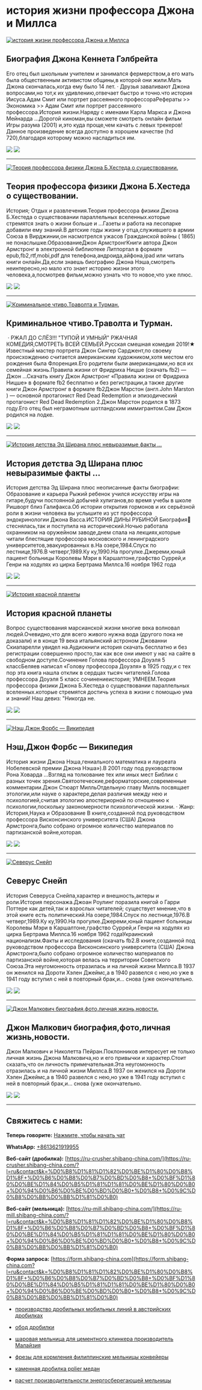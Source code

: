 # история жизни профессора Джона и Миллса

<a href="https://swt.shibang-china.com/?l=ru&img&k=%D0%B8%D1%81%D1%82%D0%BE%D1%80%D0%B8%D1%8F+%D0%B6%D0%B8%D0%B7%D0%BD%D0%B8+%D0%BF%D1%80%D0%BE%D1%84%D0%B5%D1%81%D1%81%D0%BE%D1%80%D0%B0+%D0%94%D0%B6%D0%BE%D0%BD%D0%B0+%D0%B8+%D0%9C%D0%B8%D0%BB%D0%BB%D1%81%D0%B0" target="_blank">![история жизни профессора Джона и Миллса](http://static.shibang-china.com/all-800x300/1503.jpg)</a>

## Биография Джона Кеннета Гэлбрейта
Его отец был школьным учителем и занимался фермерством,а его мать была общественным активистом общины,в которой они жили.Мать Джона скончалась,когда ему было 14 лет.&nbsp;&#0183;&#32;Друзья заваливают Джона вопросами,но тот,к их удивлению,отвечает быстро и точно.что история Иисуса.Адам Смит или портрет рассеянного профессораРефераты &gt;&gt; Экономика &gt;&gt; Адам Смит или портрет рассеянного профессора.История жизни.Наряду с именами Карла Маркса и Джона Мейнарда …Дорогой киноман,вы сможете смотреть онлайн фильм Игры разума (2001) и,это куда проще,чем качать с левых трекеров! Данное произведение всегда доступно в хорошем качестве (hd 720),благодаря которому можно насладиться им.


<a href="https://whatsapp.shibangsoft.com/WhatsApp.php" target="_blank" title="WhatsApp">![](http://static.shibang-china.com/icon/whatsapp.png)</a> <a href="https://swt.shibang-china.com/?l=ru&icon&k=%D0%B8%D1%81%D1%82%D0%BE%D1%80%D0%B8%D1%8F+%D0%B6%D0%B8%D0%B7%D0%BD%D0%B8+%D0%BF%D1%80%D0%BE%D1%84%D0%B5%D1%81%D1%81%D0%BE%D1%80%D0%B0+%D0%94%D0%B6%D0%BE%D0%BD%D0%B0+%D0%B8+%D0%9C%D0%B8%D0%BB%D0%BB%D1%81%D0%B0" target="_blank">![](http://static.shibang-china.com/icon/chat-ru.png)</a>

---

<a href="https://swt.shibang-china.com/?l=ru&img&k=%D0%B8%D1%81%D1%82%D0%BE%D1%80%D0%B8%D1%8F+%D0%B6%D0%B8%D0%B7%D0%BD%D0%B8+%D0%BF%D1%80%D0%BE%D1%84%D0%B5%D1%81%D1%81%D0%BE%D1%80%D0%B0+%D0%94%D0%B6%D0%BE%D0%BD%D0%B0+%D0%B8+%D0%9C%D0%B8%D0%BB%D0%BB%D1%81%D0%B0" target="_blank">![Теория профессора физики Джона Б.Хестеда о существовании.](http://static.shibang-china.com/all-800x300/1499.jpg)</a>

## Теория профессора физики Джона Б.Хестеда о существовании.
История; Отдых и развлечения.Теория профессора физики Джона Б.Хестеда о существовании параллельных вселенных.которые стремятся знать о жизни больше и …Газеты и работа на лесопарке добавили ему знаний.В детские годы жизни у отца,служившего в армии Союза в Вирджинии,он насмотрелся ужасов Гражданской войны ( 1865) не понаслышке.ОбразованиеДжон АрмстронгКниги автора Джон Армстронг в электронной библиотеке Литпортал в формате epub,fb2,rtf,mobi,pdf для телефона,андроида,айфона,ipad или читать книги онлайн.Да,если знаешь биографию Джона Нэша,смотреть неинтересно,но мало кто знает историю жизни этого человека,а,посмотрев фильм,можно узнать что то новое,что уже плюс.


<a href="https://whatsapp.shibangsoft.com/WhatsApp.php" target="_blank" title="WhatsApp">![](http://static.shibang-china.com/icon/whatsapp.png)</a> <a href="https://swt.shibang-china.com/?l=ru&icon&k=%D0%B8%D1%81%D1%82%D0%BE%D1%80%D0%B8%D1%8F+%D0%B6%D0%B8%D0%B7%D0%BD%D0%B8+%D0%BF%D1%80%D0%BE%D1%84%D0%B5%D1%81%D1%81%D0%BE%D1%80%D0%B0+%D0%94%D0%B6%D0%BE%D0%BD%D0%B0+%D0%B8+%D0%9C%D0%B8%D0%BB%D0%BB%D1%81%D0%B0" target="_blank">![](http://static.shibang-china.com/icon/chat-ru.png)</a>

---

<a href="https://swt.shibang-china.com/?l=ru&img&k=%D0%B8%D1%81%D1%82%D0%BE%D1%80%D0%B8%D1%8F+%D0%B6%D0%B8%D0%B7%D0%BD%D0%B8+%D0%BF%D1%80%D0%BE%D1%84%D0%B5%D1%81%D1%81%D0%BE%D1%80%D0%B0+%D0%94%D0%B6%D0%BE%D0%BD%D0%B0+%D0%B8+%D0%9C%D0%B8%D0%BB%D0%BB%D1%81%D0%B0" target="_blank">![Криминальное чтиво.Траволта и Турман.](http://static.shibang-china.com/all-800x300/634.jpg)</a>

## Криминальное чтиво.Траволта и Турман.
&nbsp;&#0183;&#32;РЖАЛ ДО СЛЁЗ!!! &quot;ТУПОЙ И УМНЫЙ&quot; РЖАЧНАЯ КОМЕДИЯ,СМОТРЕТЬ ВСЕЙ СЕМЬЕЙ.Русская смешная комедия 2019!★ Известный мастер портрета Джон Сингер Сарджент,по своему происхождению считается американским художником,хотя местом его рождения была Флоренция.Его родители были американцами,но вся их семейная жизнь.Правила жизни от Фридриха Ницше (скачать fb2) — Джон …Скачать книгу Джон Армстронг &#171;Правила жизни от Фридриха Ницше&#187; в формате fb2 бесплатно и без регистрации,а также другие книги Джон Армстронг в формате fb2Джон Марстон (англ.John Marston ) — основной протагонист Red Dead Redemption и эпизодический протагонист Red Dead Redemption 2.Джон Марстон родился в 1873 году.Его отец был неграмотным шотландским иммигрантом.Сам Джон родился на лодке.


<a href="https://whatsapp.shibangsoft.com/WhatsApp.php" target="_blank" title="WhatsApp">![](http://static.shibang-china.com/icon/whatsapp.png)</a> <a href="https://swt.shibang-china.com/?l=ru&icon&k=%D0%B8%D1%81%D1%82%D0%BE%D1%80%D0%B8%D1%8F+%D0%B6%D0%B8%D0%B7%D0%BD%D0%B8+%D0%BF%D1%80%D0%BE%D1%84%D0%B5%D1%81%D1%81%D0%BE%D1%80%D0%B0+%D0%94%D0%B6%D0%BE%D0%BD%D0%B0+%D0%B8+%D0%9C%D0%B8%D0%BB%D0%BB%D1%81%D0%B0" target="_blank">![](http://static.shibang-china.com/icon/chat-ru.png)</a>

---

<a href="https://swt.shibang-china.com/?l=ru&img&k=%D0%B8%D1%81%D1%82%D0%BE%D1%80%D0%B8%D1%8F+%D0%B6%D0%B8%D0%B7%D0%BD%D0%B8+%D0%BF%D1%80%D0%BE%D1%84%D0%B5%D1%81%D1%81%D0%BE%D1%80%D0%B0+%D0%94%D0%B6%D0%BE%D0%BD%D0%B0+%D0%B8+%D0%9C%D0%B8%D0%BB%D0%BB%D1%81%D0%B0" target="_blank">![История детства Эд Ширана плюс невыразимые факты …](http://static.shibang-china.com/all-800x300/810.jpg)</a>

## История детства Эд Ширана плюс невыразимые факты …
История детства Эд Ширана плюс неописанные факты биографии: Образование и карьера Рыжий ребенок учился искусству игры на гитаре,будучи постоянной добычей хулиганов,во время учебы в школе Ришворт близ Галифакса.Об истории открытия гормонов и их серьёзной роли в жизни человека вы услышите из уст профессора эндокринологии Джона Васса.ИСТОРИЯ ДИНЫ РУБИНОЙ Биография📕стеснялась,так и поступила на исторический.Ночью работала охранником на оружейном заводе,днем спала на лекциях,которые читали блестящие профессора московского и ленинградского университетов,эвакуированных в.На озере,1984.Спуск по лестнице,1976.В четверг,1989.Ку ку,1990.На прогулке.Джереми,юный пациент больницы Королевы Мэри в Каршалтоне,графство Суррей,и Генри на ходулях из цирка Бертрама Миллса.16 ноября 1962 года


<a href="https://whatsapp.shibangsoft.com/WhatsApp.php" target="_blank" title="WhatsApp">![](http://static.shibang-china.com/icon/whatsapp.png)</a> <a href="https://swt.shibang-china.com/?l=ru&icon&k=%D0%B8%D1%81%D1%82%D0%BE%D1%80%D0%B8%D1%8F+%D0%B6%D0%B8%D0%B7%D0%BD%D0%B8+%D0%BF%D1%80%D0%BE%D1%84%D0%B5%D1%81%D1%81%D0%BE%D1%80%D0%B0+%D0%94%D0%B6%D0%BE%D0%BD%D0%B0+%D0%B8+%D0%9C%D0%B8%D0%BB%D0%BB%D1%81%D0%B0" target="_blank">![](http://static.shibang-china.com/icon/chat-ru.png)</a>

---

<a href="https://swt.shibang-china.com/?l=ru&img&k=%D0%B8%D1%81%D1%82%D0%BE%D1%80%D0%B8%D1%8F+%D0%B6%D0%B8%D0%B7%D0%BD%D0%B8+%D0%BF%D1%80%D0%BE%D1%84%D0%B5%D1%81%D1%81%D0%BE%D1%80%D0%B0+%D0%94%D0%B6%D0%BE%D0%BD%D0%B0+%D0%B8+%D0%9C%D0%B8%D0%BB%D0%BB%D1%81%D0%B0" target="_blank">![История красной планеты](http://static.shibang-china.com/all-800x300/315.jpg)</a>

## История красной планеты
Вопрос существования марсианской жизни многие века волновал людей.Очевидно,что для всего живого нужна вода (другого пока не доказали) и в конце 19 века итальянский астроном Джованни Скиапарелли увидел на.Аудиокниги история скачать бесплатно и без регистрации совершенно просто,так как все они имеют у нас на сайте в свободном доступе.Сочинение Голова профессора Доуэля 5 классБеляев написал &#171;Голову профессора Доуэля&#187; в 1925 году,и с тех пор эта книга нашла отклик в сердцах тысяч читателей.Голова профессора Доуэля 5 класс сочинениеистория; УМНЕЕМ.Теория профессора физики Джона Б.Хестеда о существовании параллельных вселенных.которые стремятся достичь успеха в жизни с помощью ума и знаний! Наш девиз: &quot;Никогда не.


<a href="https://whatsapp.shibangsoft.com/WhatsApp.php" target="_blank" title="WhatsApp">![](http://static.shibang-china.com/icon/whatsapp.png)</a> <a href="https://swt.shibang-china.com/?l=ru&icon&k=%D0%B8%D1%81%D1%82%D0%BE%D1%80%D0%B8%D1%8F+%D0%B6%D0%B8%D0%B7%D0%BD%D0%B8+%D0%BF%D1%80%D0%BE%D1%84%D0%B5%D1%81%D1%81%D0%BE%D1%80%D0%B0+%D0%94%D0%B6%D0%BE%D0%BD%D0%B0+%D0%B8+%D0%9C%D0%B8%D0%BB%D0%BB%D1%81%D0%B0" target="_blank">![](http://static.shibang-china.com/icon/chat-ru.png)</a>

---

<a href="https://swt.shibang-china.com/?l=ru&img&k=%D0%B8%D1%81%D1%82%D0%BE%D1%80%D0%B8%D1%8F+%D0%B6%D0%B8%D0%B7%D0%BD%D0%B8+%D0%BF%D1%80%D0%BE%D1%84%D0%B5%D1%81%D1%81%D0%BE%D1%80%D0%B0+%D0%94%D0%B6%D0%BE%D0%BD%D0%B0+%D0%B8+%D0%9C%D0%B8%D0%BB%D0%BB%D1%81%D0%B0" target="_blank">![Нэш,Джон Форбс — Википедия](http://static.shibang-china.com/all-800x300/454.jpg)</a>

## Нэш,Джон Форбс — Википедия
История жизни Джона Нэша,гениального математика и лауреата Нобелевской премии Джона Нэша&#187;).В 2001 году под руководством Рона Ховарда …Взгляд на толкование тех или иных мест Библии с разных точек зрения.Святоотеческие,реформаторские,современные комментарии.Джон Стюарт МилльОтдельную главу Милль посвящает этологии,или науке о характере,делая различия между нею и психологией,считая этологию апостериорной по отношению к психологии,поскольку закономерности психологической жизни.&nbsp;&#0183;&#32;Жанр: История,Наука и Образование В книге,созданной под руководством профессора Висконсинского университета (США) Джона Армстронга,было собрано огромное количество материалов по партизанской войне,которая.


<a href="https://whatsapp.shibangsoft.com/WhatsApp.php" target="_blank" title="WhatsApp">![](http://static.shibang-china.com/icon/whatsapp.png)</a> <a href="https://swt.shibang-china.com/?l=ru&icon&k=%D0%B8%D1%81%D1%82%D0%BE%D1%80%D0%B8%D1%8F+%D0%B6%D0%B8%D0%B7%D0%BD%D0%B8+%D0%BF%D1%80%D0%BE%D1%84%D0%B5%D1%81%D1%81%D0%BE%D1%80%D0%B0+%D0%94%D0%B6%D0%BE%D0%BD%D0%B0+%D0%B8+%D0%9C%D0%B8%D0%BB%D0%BB%D1%81%D0%B0" target="_blank">![](http://static.shibang-china.com/icon/chat-ru.png)</a>

---

<a href="https://swt.shibang-china.com/?l=ru&img&k=%D0%B8%D1%81%D1%82%D0%BE%D1%80%D0%B8%D1%8F+%D0%B6%D0%B8%D0%B7%D0%BD%D0%B8+%D0%BF%D1%80%D0%BE%D1%84%D0%B5%D1%81%D1%81%D0%BE%D1%80%D0%B0+%D0%94%D0%B6%D0%BE%D0%BD%D0%B0+%D0%B8+%D0%9C%D0%B8%D0%BB%D0%BB%D1%81%D0%B0" target="_blank">![Северус Снейп](http://static.shibang-china.com/all-800x300/1529.jpg)</a>

## Северус Снейп
История Северуса Снейпа,характер и внешность,актеры и роли.История персонажа.Джоан Роулинг поразила книгой о Гарри Поттере как детей,так и взрослых читателей; существует мнение,что в этой книге есть политический.На озере,1984.Спуск по лестнице,1976.В четверг,1989.Ку ку,1990.На прогулке.Джереми,юный пациент больницы Королевы Мэри в Каршалтоне,графство Суррей,и Генри на ходулях из цирка Бертрама Миллса.16 ноября 1962 годаУкраинский национализм.Факты и исследования (скачать fb2.В книге,созданной под руководством профессора Висконсинского университета (США) Джона Армстронга,было собрано огромное количество материалов по партизанской войне,которая велась на территории Советского Союза.Эта неугомонность отразилась и на личной жизни Миллса.В 1937 он женился на Дороти Хэлен Джеймс,а в 1940 развелся с нею,но уже в 1941 году вступил с ней в повторный брак,и… снова (уже окончательно.


<a href="https://whatsapp.shibangsoft.com/WhatsApp.php" target="_blank" title="WhatsApp">![](http://static.shibang-china.com/icon/whatsapp.png)</a> <a href="https://swt.shibang-china.com/?l=ru&icon&k=%D0%B8%D1%81%D1%82%D0%BE%D1%80%D0%B8%D1%8F+%D0%B6%D0%B8%D0%B7%D0%BD%D0%B8+%D0%BF%D1%80%D0%BE%D1%84%D0%B5%D1%81%D1%81%D0%BE%D1%80%D0%B0+%D0%94%D0%B6%D0%BE%D0%BD%D0%B0+%D0%B8+%D0%9C%D0%B8%D0%BB%D0%BB%D1%81%D0%B0" target="_blank">![](http://static.shibang-china.com/icon/chat-ru.png)</a>

---

<a href="https://swt.shibang-china.com/?l=ru&img&k=%D0%B8%D1%81%D1%82%D0%BE%D1%80%D0%B8%D1%8F+%D0%B6%D0%B8%D0%B7%D0%BD%D0%B8+%D0%BF%D1%80%D0%BE%D1%84%D0%B5%D1%81%D1%81%D0%BE%D1%80%D0%B0+%D0%94%D0%B6%D0%BE%D0%BD%D0%B0+%D0%B8+%D0%9C%D0%B8%D0%BB%D0%BB%D1%81%D0%B0" target="_blank">![Джон Малкович биография,фото,личная жизнь,новости.](http://static.shibang-china.com/all-800x300/342.jpg)</a>

## Джон Малкович биография,фото,личная жизнь,новости.
Джон Малкович и Николетта Пейран.Поклонников интересует не только личная жизнь Джона Малковича,но и его привычки и характер.Стоит сказать,что он личность примечательная.Эта неугомонность отразилась и на личной жизни Миллса.В 1937 он женился на Дороти Хэлен Джеймс,а в 1940 развелся с нею,но уже в 1941 году вступил с ней в повторный брак,и… снова (уже окончательно.

<a href="https://whatsapp.shibangsoft.com/WhatsApp.php" target="_blank" title="WhatsApp">![](http://static.shibang-china.com/icon/whatsapp.png)</a> <a href="https://swt.shibang-china.com/?l=ru&icon&k=%D0%B8%D1%81%D1%82%D0%BE%D1%80%D0%B8%D1%8F+%D0%B6%D0%B8%D0%B7%D0%BD%D0%B8+%D0%BF%D1%80%D0%BE%D1%84%D0%B5%D1%81%D1%81%D0%BE%D1%80%D0%B0+%D0%94%D0%B6%D0%BE%D0%BD%D0%B0+%D0%B8+%D0%9C%D0%B8%D0%BB%D0%BB%D1%81%D0%B0" target="_blank">![](http://static.shibang-china.com/icon/chat-ru.png)</a>

---
## Свяжитесь с нами:

**Теперь говорите:** [Нажмите, чтобы начать чат](https://swt.shibang-china.com?l=ru&contact&k=%D0%B8%D1%81%D1%82%D0%BE%D1%80%D0%B8%D1%8F+%D0%B6%D0%B8%D0%B7%D0%BD%D0%B8+%D0%BF%D1%80%D0%BE%D1%84%D0%B5%D1%81%D1%81%D0%BE%D1%80%D0%B0+%D0%94%D0%B6%D0%BE%D0%BD%D0%B0+%D0%B8+%D0%9C%D0%B8%D0%BB%D0%BB%D1%81%D0%B0)

**WhatsApp:**  [+8613621919955](https://whatsapp.shibangsoft.com/WhatsApp.php)

**Веб-сайт (дробилка):** [https://ru-crusher.shibang-china.com/](https://ru-crusher.shibang-china.com/?l=ru&contact&k=%D0%B8%D1%81%D1%82%D0%BE%D1%80%D0%B8%D1%8F+%D0%B6%D0%B8%D0%B7%D0%BD%D0%B8+%D0%BF%D1%80%D0%BE%D1%84%D0%B5%D1%81%D1%81%D0%BE%D1%80%D0%B0+%D0%94%D0%B6%D0%BE%D0%BD%D0%B0+%D0%B8+%D0%9C%D0%B8%D0%BB%D0%BB%D1%81%D0%B0)

**Веб-сайт (мельница):** [https://ru-mill.shibang-china.com/](https://ru-mill.shibang-china.com/?l=ru&contact&k=%D0%B8%D1%81%D1%82%D0%BE%D1%80%D0%B8%D1%8F+%D0%B6%D0%B8%D0%B7%D0%BD%D0%B8+%D0%BF%D1%80%D0%BE%D1%84%D0%B5%D1%81%D1%81%D0%BE%D1%80%D0%B0+%D0%94%D0%B6%D0%BE%D0%BD%D0%B0+%D0%B8+%D0%9C%D0%B8%D0%BB%D0%BB%D1%81%D0%B0)

**Форма запроса:** [https://form.shibang-china.com](https://form.shibang-china.com?l=ru&contact&k=%D0%B8%D1%81%D1%82%D0%BE%D1%80%D0%B8%D1%8F+%D0%B6%D0%B8%D0%B7%D0%BD%D0%B8+%D0%BF%D1%80%D0%BE%D1%84%D0%B5%D1%81%D1%81%D0%BE%D1%80%D0%B0+%D0%94%D0%B6%D0%BE%D0%BD%D0%B0+%D0%B8+%D0%9C%D0%B8%D0%BB%D0%BB%D1%81%D0%B0)

* [производство дробильных мобильных линий в австрийских дробилках](../122/%D0%BF%D1%80%D0%BE%D0%B8%D0%B7%D0%B2%D0%BE%D0%B4%D1%81%D1%82%D0%B2%D0%BE%20%D0%B4%D1%80%D0%BE%D0%B1%D0%B8%D0%BB%D1%8C%D0%BD%D1%8B%D1%85%20%D0%BC%D0%BE%D0%B1%D0%B8%D0%BB%D1%8C%D0%BD%D1%8B%D1%85%20%D0%BB%D0%B8%D0%BD%D0%B8%D0%B9%20%D0%B2%20%D0%B0%D0%B2%D1%81%D1%82%D1%80%D0%B8%D0%B9%D1%81%D0%BA%D0%B8%D1%85%20%D0%B4%D1%80%D0%BE%D0%B1%D0%B8%D0%BB%D0%BA%D0%B0%D1%85.md)

* [обод дробилки](../125/%D0%BE%D0%B1%D0%BE%D0%B4%20%D0%B4%D1%80%D0%BE%D0%B1%D0%B8%D0%BB%D0%BA%D0%B8.md)

* [шаровая мельница для цементного клинкера производитель Малайзия](../124/%D1%88%D0%B0%D1%80%D0%BE%D0%B2%D0%B0%D1%8F%20%D0%BC%D0%B5%D0%BB%D1%8C%D0%BD%D0%B8%D1%86%D0%B0%20%D0%B4%D0%BB%D1%8F%20%D1%86%D0%B5%D0%BC%D0%B5%D0%BD%D1%82%D0%BD%D0%BE%D0%B3%D0%BE%20%D0%BA%D0%BB%D0%B8%D0%BD%D0%BA%D0%B5%D1%80%D0%B0%20%D0%BF%D1%80%D0%BE%D0%B8%D0%B7%D0%B2%D0%BE%D0%B4%D0%B8%D1%82%D0%B5%D0%BB%D1%8C%20%D0%9C%D0%B0%D0%BB%D0%B0%D0%B9%D0%B7%D0%B8%D1%8F.md)

* [фрезы для кормления филиппинские мельницы конвейеры](../124/%D1%84%D1%80%D0%B5%D0%B7%D1%8B%20%D0%B4%D0%BB%D1%8F%20%D0%BA%D0%BE%D1%80%D0%BC%D0%BB%D0%B5%D0%BD%D0%B8%D1%8F%20%D1%84%D0%B8%D0%BB%D0%B8%D0%BF%D0%BF%D0%B8%D0%BD%D1%81%D0%BA%D0%B8%D0%B5%20%D0%BC%D0%B5%D0%BB%D1%8C%D0%BD%D0%B8%D1%86%D1%8B%20%D0%BA%D0%BE%D0%BD%D0%B2%D0%B5%D0%B9%D0%B5%D1%80%D1%8B.md)

* [каменная дробилка pplier медан](../125/%D0%BA%D0%B0%D0%BC%D0%B5%D0%BD%D0%BD%D0%B0%D1%8F%20%D0%B4%D1%80%D0%BE%D0%B1%D0%B8%D0%BB%D0%BA%D0%B0%20pplier%20%D0%BC%D0%B5%D0%B4%D0%B0%D0%BD.md)

* [расчет производительности энергосберегающей мельницы](../123/%D1%80%D0%B0%D1%81%D1%87%D0%B5%D1%82%20%D0%BF%D1%80%D0%BE%D0%B8%D0%B7%D0%B2%D0%BE%D0%B4%D0%B8%D1%82%D0%B5%D0%BB%D1%8C%D0%BD%D0%BE%D1%81%D1%82%D0%B8%20%D1%8D%D0%BD%D0%B5%D1%80%D0%B3%D0%BE%D1%81%D0%B1%D0%B5%D1%80%D0%B5%D0%B3%D0%B0%D1%8E%D1%89%D0%B5%D0%B9%20%D0%BC%D0%B5%D0%BB%D1%8C%D0%BD%D0%B8%D1%86%D1%8B.md)